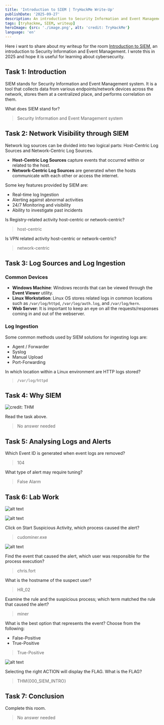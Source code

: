 ```yaml
---
title: 'Introduction to SIEM | TryHackMe Write-Up'
publishDate: '2025-09-27'
description: An introduction to Security Information and Event Management.
tags: [tryhackme, SIEM, writeup]
heroImage: {src: './image.png', alt: 'credit: TryHackMe'}
language: 'en'
---
```

Here i want to share about my writeup for the room [Introduction to SIEM](https://tryhackme.com/room/logsfundamentals), an introduction to Security Information and Event Management. I wrote this in 2025 and hope it is useful for learning about cybersecurity.

## Task 1: Introduction

SIEM stands for Security Information and Event Management system. It is a tool that collects data from various endpoints/network devices across the network, stores them at a centralized place, and performs correlation on them.

What does SIEM stand for?
>Security Information and Event Management system

## Task 2: Network Visibility through SIEM

Network log sources can be divided into two logical parts: Host-Centric Log Sources and Network-Centric Log Sources.

- **Host-Centric Log Sources** capture events that occurred within or related to the host.
- **Network-Centric Log Sources** are generated when the hosts communicate with each other or access the internet.

Some key features provided by SIEM are:

- Real-time log Ingestion
- Alerting against abnormal activities
- 24/7 Monitoring and visibility
- Ability to investigate past incidents

Is Registry-related activity host-centric or network-centric?
>host-centric

Is VPN related activity host-centric or network-centric?
>network-centric

## Task 3: Log Sources and Log Ingestion

### Common Devices

- **Windows Machine**: Windows records that can be viewed through the **Event Viewer** utility.
- **Linux Workstation**: Linux OS stores related logs in common locations such as `/var/log/httpd`, `/var/log/auth.log`, and `/var/log/kern`.
- **Web Server**: It is important to keep an eye on all the requests/responses coming in and out of the webserver.

### Log Ingestion

Some common methods used by SIEM solutions for ingesting logs are:

- Agent / Forwarder
- Syslog
- Manual Upload
- Port-Forwarding

In which location within a Linux environment are HTTP logs stored?
>`/var/log/httpd`

## Task 4: Why SIEM

![credit: THM](image-1.png)

Read the task above.
>No answer needed

## Task 5: Analysing Logs and Alerts

Which Event ID is generated when event logs are removed?
>104

What type of alert may require tuning?
>False Alarm

## Task 6: Lab Work

![alt text](image-2.png)

![alt text](image-3.png)

Click on Start Suspicious Activity, which process caused the alert?
>cudominer.exe

![alt text](image%20copy.png)

Find the event that caused the alert, which user was responsible for the process execution?
>chris.fort

What is the hostname of the suspect user?
>HR_02

Examine the rule and the suspicious process; which term matched the rule that caused the alert?
>miner

What is the best option that represents the event? Choose from the following:

- False-Positive
- True-Positive

>True-Positive

![alt text](image-4.png)

Selecting the right ACTION will display the FLAG. What is the FLAG?
>THM{000_SIEM_INTRO}

## Task 7: Conclusion

Complete this room.
>No answer needed
